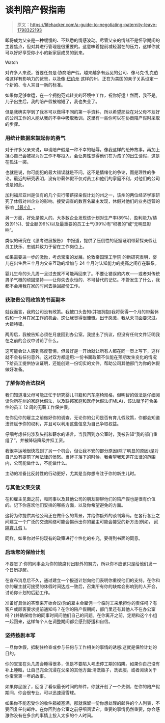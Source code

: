 # 谈判陪产假指南

> 原文：<https://lifehacker.com/a-guide-to-negotiating-paternity-leave-1798322193>

即将成为父亲是一种缓慢的、不熟悉的情感波动。尽管父亲的情绪不是怀孕期间的主要焦点，但对其进行管理是很重要的。这意味着提前减轻潜在的压力，这样你就可以好好享受你小小的新家庭成员的到来。

Watch

对许多人来说，首要任务是:协商陪产假。越来越多有远见的公司、像马克·扎克伯格这样有影响力的爸爸，以及像 [纽约州](https://www.ny.gov/programs/new-york-state-paid-family-leave) 这样的州，正在为美国的亲子关系设定一个新的、令人耳目一新的标准。

如果你足够幸运，在一个拥抱范式转变的环境中工作，祝你好运！然而，我不是。儿子出生后，我的陪产假被缩短了，我也失业了。

但是我确实学到了我本可以做得不同的第一手资料，所以希望那些在对父母不友好的公司工作的人能从我的不幸中吸取教训。这里有一些你可以在协商陪产假时采取的步骤。

### **用统计数据来鼓起你的勇气**

对于许多父亲来说，申请陪产假是一种不幸的耻辱。像我这样的恐怖故事，再加上担心自己会被视为对工作不够投入，会让男性觉得他们在为孩子的出生请假，这是在孤注一掷。

也就是说，你可能犯的最大错误就是不问。这不是情绪化的争论，而是理性的争论。最近的研究表明，没有带薪休假不仅对员工和他们的家庭不利，对他们的公司也是如此。

加利福尼亚州是仅有的几个实行带薪探亲假计划的州之一，该州的两位经济学家研究了休假对州企业的影响。接受调查的数百名雇主发现，休假对他们的业务运营的影响 [【最小】](https://www.hrw.org/report/2011/02/23/failing-its-families/lack-paid-leave-and-work-family-supports-us) 。

另一方面，好处是惊人的。大多数企业发现该计划对生产率(89%)、盈利能力/绩效(91%)、营业额(96%)以及最重要的员工士气(99%)有“积极的”或“无明显影响”。

类似的研究在《思考进展报告》 中报道，提供了压倒性的证据证明带薪探亲假让员工快乐、忠诚并致力于留在工作岗位上。

如果需要进一步的激励，考虑宝宝的发展。伦敦帝国理工学院 的新研究表明，婴儿在出生后三个月内父亲互动的增加与 24 个月时认知能力的提高之间存在联系。

婴儿生命的头几周一旦过去就不可能再回来了。不要让错误的内疚——或者对传统男子气概的顽固坚持——让你失去永恒的、不可替代的记忆。不管发生了什么，我都不会用我在家的时间去换回那份工作。

### 获取贵公司政策的书面副本

就我而言，我的公司没有政策。我被口头告知(并被拥抱)我将获得一个月的带薪休假和一个月在家工作的机会，这让我觉得很慷慨。出于感激，我从未书面要求过。大错特错。

两周后，我被告知必须在月底回到办公室。我提出了抗议，但没有任何文件证明我在之前的会议中讨论了什么。

这可能会让人感到高度警惕，但最好是一开始就让所有人都在同一页上写下，这样就不会有任何意外。这对双方都适用:一份书面政策不仅能在预期发生变化的情况下给员工提供协议证明，还能创建一份切实的文件，帮助公司其他部门为你的休假做好准备。

### 了解你的合法权利

我们知道准父母可能正忙于研究婴儿书籍和汽车座椅规格，但明智的做法是仔细阅读你所在州的家庭休假法，以及联邦家庭和医疗休假法(FMLA)，该法赋予符合条件的员工 12 周的无薪工作保护假。

在你见你的雇主之前做好你的调查。无论你的公司是否有育儿假政策，你都会知道法律赋予你的权利，并且可以利用这些信息为自己争取权益。

仔细考虑任何涉及头衔和薪水的语言。当我回到办公室时，我被告知“我的部门重组了”，并被降级降级并扣工资。

我很幸运地很快找到了另一个机会，但让我不安的部分原因(除了明显的原因)是对自己没有提前了解法律的愤怒。当斧子落下的时候，我希望我知道在法律的范围内，公司能做什么，不能做什么。

主动的准备比反射性的行动更好，尤其是当你想专注于你的新生儿时。

### 与其他父亲交谈

在和雇主见面之前，和同事以及其他公司的朋友聊聊他们的陪产假也是很有价值的。记下你喜欢他们安排的哪些方面，以及你希望避免的方面。

这将为你提供其他公司正在做什么的背景，并给你额外的谈判筹码。在各行各业之间建立一个广泛的交流网络可能会揭示出你的雇主可能会接受的新方法(例如， [间隔育儿假](http://offspring.lifehacker.com/why-you-should-consider-spacing-out-your-parental-leave-1798146565#_ga=2.105364096.2036980742.1503338833-1066327814.1498537403) )。

同样，如果你对任何现有的政策进行个性化的补充，要得到书面的同意。

### 启动您的保险计划

不要忘了:你的同事会为你的缺席付出额外的努力，所以你不应该只是给他们发一个日历提醒。

在宣布消息后不久，通过建立一个报道计划向他们表明你重视他们的支持。在你和你的雇主就可接受的休假时间达成一致后，召集所有你的缺席会影响到的人开会，讨论你计划的后勤工作。

准备好具体的答案来开始会议(你的雇主会雇佣一个临时工来承担你的责任吗？有客户或顾客要求提前通知吗？在你的陪产假期间，部门里还有其他人不在办公室吗？)并确保给你的同事时间问他们自己的问题。在你离开之前，定期和这个小组一起回来，这样每个人在调整期间都会感到舒适和自信。

### 坚持按剧本写

一旦你休假，抵制住检查或参与任何与工作相关的事情的诱惑:这就是保险计划的目的。

你的宝宝在头几周会睡得很多，但是不要陷入考虑停工期的陷阱。如果你自己没有补上睡眠，让自己完全沉浸在父亲的其他方面:清洗瓶子，洗衣服，或者阅读关于你宝宝第一年的故事。

如果你屈服了，回复了看似最长时间的邮件，你就开创了一个先例，在你的陪产假期间，你会很专业。可以迅速滚雪球。

如果你不能忍受你的收件箱被塞满，那就保留一份你想处理的邮件的个人列表，不要回复任何邮件。在你回到办公室之前仔细阅读它。重要的事情仍然重要，你会感激你没有在多余的事情上投入太多的个人时间。